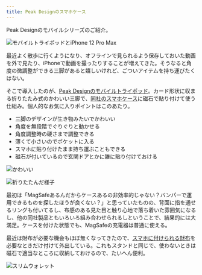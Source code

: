 ```yaml
---
title: Peak Designのスマホケース
---
```

Peak Designのモバイルシリーズのご紹介。

![](https://lh3.googleusercontent.com/docs/ADP-6oFQ6_53LuaCO3pEQBRL-cIzUKSvfDgSA6N5gov28cgxU2uyQ7vqYFAxxVJDJwLxzHPIbel3MbqNxGtBd1f00KbI_6oZstblQEfYD1O71r_lHony8aPVFqWpJubeTrF5N7-UZjM8BpedaDTZfc2DnxBL77b90Fy_1gor5u3aXAGotxBx1qO5iSHlXTX1RdFfu1oiZS5wGoo8AvSaUq7Ti46gqzOmZeJsq1t9ifNkrEnNIt9iRkDjV5cHQcIXrE-V51GJ4VRgcntTugCuK9XeAJf6Dly1bksJlJRq7N8zxUQbGqpilKYr8Pe8H8HoRyIt_tINai_gng9cNMU6pu3dmP9yCA9ip6lxsloWwuI8_jwaS7Q5mS8cJtrF-3FDjRGbm3pTNK6p3EJW6_qPykoCIUH1mq9XZHFdBX4T1iSISNypjlw5LWEGbxDx-FB4vHfm1XHBc-2wtrAUJcbVwUa7q-WEjvp_n6hGfsngDbiikku_qO3KfkxT8VvzCYEI6fv1s5-lM6IYwQpu_s3R36pRDCXkxdWd4c0pwRDo543WTSn7IEEaQ9MMrqxmsHj-GooFxebHBcP9j4uKP7p9qR1fmAfWR7Z0mAtx-4RgugBoCSVAhxvfldoaLCdrbAq4qdG_MuYKHvNjJBQjw8OTQ7l1dd297cVZjWftKQkCdw-NQu8f4AUqeMJXz5eX0fm_OzimT8L97jXImexQCsb5k8HHEv4bfGwbpy7XdZGDbgGJdrNBuLHds5cv5jybu8GeY2V8ruPc6hrfXbqHnyHIS36Cyf_yteyVEI_Ra3tEwKUJJOCJKlB2Bk8H7XL12Z8VogVos6UAWNhbTeXV2wA8Bj-O_KQvtHLzb-Eaj4X08pZ7ysWcRmipmN4CZYqgDb_KXgvMKD6X9sYeNrZqKg-ckJu_fw-2xr-Q4cN_ZJis3erALAu0ie9Aj5D7hPmMjrxICfEnaPf1li-UZOfVJ815ot7yV58AzdwyeFDBVngYL6koD4I5sSWxfnRrYiBMXoFc8h0f3xpbfE_BQp-U0J83RVXWdIbIznx7kncXGCjh6RrrcboY-BLzt1LnXEb_sPu02EYFwocjBW8r2c9K01EZ6vDQ78sxNrZ_flX6DAxX2O_L9mN6bbMvKQ7I3PFx7Grz7wAfq3TnV9U9XXtRguFiNhOE9kOd6-p-POGp_uoPMByNJG_KC-qBUDnmPdNZbTy7E3TKzgxgCMXa549FoDJovIVVwd724AOaeplHOliu13Een-cqh4lF "モバイルトライポッドとiPhone 12 Pro Max")

最近よく散歩に行くようになり、オフラインで見られるよう保存しておいた動画を外で見たり、iPhoneで動画を撮ったりすることが増えてきた。そうなると角度の微調整ができる三脚があると嬉しいけれど、ごついアイテムを持ち運びたくはない。

そこで導入したのが、[Peak Designのモバイルトライポッド](https://www.amazon.co.jp/dp/B09FRZPLL3)。カード形状に収まる折りたたみ式のかわいい三脚で、[同社のスマホケース](https://www.amazon.co.jp/dp/B09FP3HP7Z?)に磁石で貼り付けて使う仕組み。個人的なお気に入りポイントはこのあたり。

*   三脚のデザインが生き物みたいでかわいい
*   角度を無段階でぐりぐりと動かせる
*   角度調整時の硬さまで調整できる
*   薄くて小さいのでポケットに入る
*   スマホに貼り付けたまま持ち運ぶこともできる
*   磁石が付いているので玄関ドアとかに雑に貼り付けておける

![](https://lh3.googleusercontent.com/docs/ADP-6oGT-lqlw-a2jPX3hSNhlF0UFvJhiwEbCW4hq-9fuTP9l8oRBl1dRALIOtwo-xB-RHt9R2phChmDj45B-oBSPIGNrk-nmv8TpRx4hbOQR81mebpYBgFoB8Th9UcCrK7_Pgux5Lgs8IywRz2hk_v4meA3p0PeLu7R0ZzE27-vZBCz6dQP0ZmHzZZ3hz_xg2FKxEvP5YEebiv0Yfc4VrO9zJXxu060upuJV6zD3h7L2Um-e7o0w9Vusi2KPcEvHLqQkXa6-TjjNq-KYi0klPbnVbYe4BTP5psM0ca_57HJJQEcgd-wYfxjILHbev7j3GidIwaqyMUMrcTTz_l5iZKPdkqUO72_Oux5aDPV9n4JBlSwJXuGI_hB-nZKmD_QoqpdgCOnS34TwyewGiBz5UIWmK3uxea6EVZtN2oiCNuq6-E41430y0SI9tza6pSb3uUOmKzE6nNL3ijE0bU2jy_XHnVROcPSfF_xWCeW9UumxDKGx6lWeg248rmQcD8t54g8NL1hFkTiKmozu8SIptdokPX5ZeJP0ASwZqqDoijHQPu00LV8kLNFYuPNS2ws8DIhAUJk9V383HhiGgNRNPhaG0b67vSCHAN8G2d32VqlEQ8JRuF5lj57eXh9JKhMG1G4xnn34tuKzl9quMzYefXJvkPysDAaYSul4GDERDLk6v7Y7RuCNkS2px_q5kOxz_73hNbHUBmVzFXgjEOjGOdsM8YKN-uoHurxNZyOUxNf4ekBK_Tj5Hz2n7ZbGCA0KnGzCsng6h1uPBpB0gsYcE4bynFX3l4xQjCrjyHpAr45E0m8bJFsww7wcy23DGm1phBO59_jW1VGjiMoW4hvXQy3ZWvZurzAe_ccNmgVN02l08imRwjXnc4gNDZc2J_WNzmjteCEG91I1ki5p8pBPjHI7O3b782kjU-my9pQ1i4dz6K3SwBi4b3iolAe4oqfkyefEU2r22_ikLcJzoz1q1g6NicYFXVW-bgVqVQOawMyK3BixvMPanUVdzwA4Ru5FNhptBfbPokkCizKBFpFzCE-Iw6s4Ijdn6eFbJN0Vs7wI9jdI_frfPZr54NAUXvmBUUiKT1uN0jZCHPFvI90Yzv_N8vQnerGQLa12ZMhnV2ij_ephBdQtK6C8MUlOh5N-k3ui4DSNuvteoTkCYEpwAQ3M2mSKduxew6wA0v6QuXlsZ8MjFlHL45Xne-jgHFIC7kOc9i9xZ-yD6j83CbY5-TURN1uRsvgQz2h4dj8wNtcGw-8yA7H "かわいい")

![](https://lh3.googleusercontent.com/docs/ADP-6oHSwotJwJkVcUldO_gx_b_mJZk7u5ipuI3f5T6mD0xk9dPKYor2gZS6Q_0zormlD8wcop2P64cAiY8ZgZaLXI1GiV9PwwcT0Pdbarr_58gcxOZ-7VwoUb2N6Fs4thaTvWlZgAahjs-xjQ7cq2RIF4W6KDb6av3phDwkgLpllfP1V8bJbEULbjnrBc91sPs36bC6e4Ms2wXwveHYT06c-mKpNxE0mRXNSgx5YULmsQzbZegJduWtcwsKO16GEJl_zNJFmW_M7p5pdy7lr2n3qcgy4ysD1i6OixkiZ-Z3BdMHvQRKYI41TFuNpctlAfo98bmF842v54798CngNuAcFbMdoTsqNL1vbezKOqFdsi2Rft-dzNYgKpDxMs2o6hYn4p1lU0UQ37pq0rfaFKB8MsWlDNJEvaT3FL3DYXO4B4mtoiH4o5Hj_zllsR_hJF-dP0El81tVDFJxGl6xtVQ3_BCJp-vubJK3otIfYniQoW_lautAhpl8_QEOWqP0z1rYHYMMJ1LYyeRteGYZ1t05HzosbqpZfyWq5hBdhvniPJ3rXUo6YW1btAMHuDnBd_9N3c3RCxhDXkydQOIG3exy1Ry_Ied_YkqHlIkZNqr4zgTqA--tJJuPdduObaWjBxLoUlbbXW9or-rA4lVjwmR72eRLbddNCI0NCLmXwp9npIZzdZSEYmzUF9WVyFcwcmavJ_rQ5gPKT_AR3-okXcFyK9inNz0pnXXwIL-i4sRU-cgKkXe1zHOndbKWhCOce-8FBZvHELgix7JEhITS43IQvX0x2qQkfMyZMmAaTpcp6RP7NatqvsIlwZ1VbXBGMxF6eKjrKISS3QFQp7B-neIeTGo2kIO3uOv5rNTkecmwXtx_5i5G4kPVuZKNjGgNegjxqt2ZmMx5qFjaqdf1gbHI_Q9hnRIlC4hWgbUPuQekhXqYEaBIp8K16KY3o2LbK53URZ-MpVwUTL-wGQCE2lUljRjPkQIg_I_gO6fuv39hq04rtLNZrkkyvlOyYjasQ1LGlBIWMvr1MhVwmszsv9Agj-LJLuE1LY9yo8ic7fW6Ot0aEfqWdE_0rDma0BK26ba2EG6rA_DzUymOn4uHFX1x8ok1xUF5OSalvOGZBPdzX5tGWHh58528jWrbKbth-Vi4id5ogFcE0PMXpE6AtAN_BsWA7KqEcWFBWZhGx0F7NHe72J09LY3_esnLkw5UxMavJdXY35iQSLMoH705CSHXTagSwheWlu0lLwbqihKmah77MWeL "折りたたんだ様子")

最初は「MagSafeあるんだからケースあるの非効率的じゃない？バンパーで運用できるものを探したほうが良くない？」と思っていたものの、背面に指を通せるリングも付いてるし、布感のある見た目と触り心地で落ち着いた雰囲気になるし、他の同社製品ともいろいろ組み合わせられるしということで、結果的には大満足。ケースを付けた状態でも、MagSafeの充電器は普通に使える。

最近は財布が必要な機会もほぼ無くなってきたので、[スマホに付けられる財布](https://www.amazon.co.jp/dp/B09FSGW671)を必要なときだけ付けて外出している。これもスタンドと同じで、使わないときは磁石で適当なところに収納しておけるので、たいへん便利。

![](https://lh3.googleusercontent.com/docs/ADP-6oH-SUhENYHmIe6bcSmDCz5275NpBccHfezSu-3sJt1h3b3ZG8guAFcv_KLkqafJZpGhJ_eZ70JcqFCApjp8_7YQmTVjQjGud2pjnezEQWRFE58-vafCB3yEtw_dJ8nHnBm-Hh0xCquU8UFIdK7T50t1G3wrlCjtVAhSu2s4DmlVSxhrFYYkNKt7zPq42SULk0o0OWydfX86TRC7h1lUp06AXCbcj8SZcqzYNA0Nq8ze2nge7zUhSMwuVSDtbAAb93ZJmJJY9UtYqZy8IE1ysaU6iQTGUQC3R5pJQssIEP0q5URr2NVSak0qAXok1Hws8gtLUcKpMia8Usk4NiUoLhSvoggPbLxiJ6VL8Q7YtiMQQaLiLn6BBVHb-IWr4U-bzurP3D7MfZh7BVbro--aqfgbzWXhMMHDQ4ltsjoTihH1j5BWXnMyKux2gnY0zqm4RaCx3L16ZoUnhj5TK7BNt-XgQc1xbh8UrJjhimvlZP6GmG-i3_emi0ATiTWIElKveN2-UIHIBPM7edBXtz7FtFDje-vrCYfL2KZ1BbhdhsEOksYnH0X9VuAkxiifchC8z8IuZ-C7Zrxx3DjN5MOC7sLhJ1B3FqS7sMoXXc_J5ljv7uaSLDzienaehVtqdW8z6MO4hCqaJX-EtqCRXVRy3CzlrV9EsmRNEfxCI8dpO81wMc3MOl8o25vfn23RrPF6mu70OsH3_m5ChgZkh1UkzbS7ScI4f7Vp6Q2vv0_X99WE9101-sR97r3iIwGcyczBFFZnKoZ3bK4d0maPkMGorSR7Pd5R4wKTXywzd6XuZcwujaQ2ldRNHzM8QNb5CknyRswzW4CA72Tx0M3SHNnFmVLxHfwNdQkgkNTcUdDp2BDmOwq57PuzARXxzRs8YDbna6zXTZQjXxafSwYkS4TIonntdR08bwHe9AJ3d3hFvO3FLDzRPStfsfQFCrrjCHtktNk8aehqPIKCe0-MFgvocgY6lLsITOaUXHsDNjbPICO6LE28KmUhqDpuZLq_w1bpyrOesWEhyPS0d7mSOxAWNV4SrQZBeUVbNqBdRRRer9kzWNcAodehSAmEhbIBOs1GQCy3VCVlJ-J1N3z9gDgOc8V2Mc6KoVf2rizhjIJDKfoDZTr3nX_9v_BdEWHtmyjjU72EUdGZ0OHLuDcxYmpNmGXsw99yU4hdoCqIjXo-gKeuXhBUOdqMLDxBUg8W0SFOG9OpS7Y8Ifu-5Y2ounOakqOtpEKoGL7ie7agJNFQKRCgadF4 "スリムウォレット")
